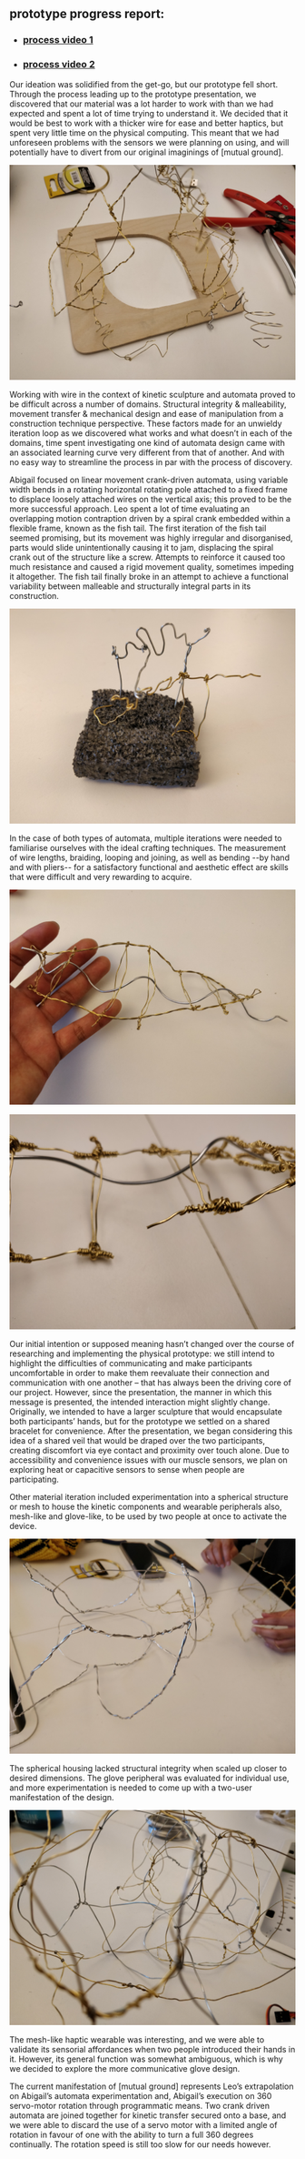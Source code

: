 
## prototype progress report:

- ### [process video 1](https://youtu.be/w3zF_32yoPg) 
- ### [process video 2](https://youtu.be/o77rQLUDhls)

Our ideation was solidified from the get-go, but our prototype fell short. Through the process leading up to the prototype presentation, we discovered that our material was a lot harder to work with than we had expected and spent a lot of time trying to understand it. We decided that it would be best to work with a thicker wire for ease and better haptics, but spent very little time on the physical computing. This meant that we had unforeseen problems with the sensors we were planning on using, and will potentially have to divert from our original imaginings of [mutual ground].

![process-photo!](./photos-vids/mutualGround_process-photo-1.jpg)

Working with wire in the context of kinetic sculpture and automata proved to be difficult across a number of domains. Structural integrity & malleability, movement transfer & mechanical design and ease of manipulation from a construction technique perspective. These factors made for an unwieldy iteration loop as we discovered what works and what doesn’t in each of the domains, time spent investigating one kind of automata design came with an associated learning curve very different from that of another. And with no easy way to streamline the process in par with the process of discovery.

Abigail focused on linear movement crank-driven automata, using variable width bends in a rotating horizontal rotating pole attached to a fixed frame to displace loosely attached wires on the vertical axis; this proved to be the more successful approach. Leo spent a lot of time evaluating an overlapping motion contraption driven by a spiral crank embedded within a flexible frame, known as the fish tail. The first iteration of the fish tail seemed promising, but its movement was highly irregular and disorganised, parts would slide unintentionally causing it to jam, displacing the spiral crank out of the structure like a screw. Attempts to reinforce it caused too much resistance and caused a rigid movement quality, sometimes impeding it altogether. The fish tail finally broke in an attempt to achieve a functional variability between malleable and structurally integral parts in its construction.

![process-photo!](./photos-vids/mutualGround_process-photo-5.jpg)

In the case of both types of automata, multiple iterations were needed to familiarise ourselves with the ideal crafting techniques. The measurement of wire lengths, braiding, looping and joining, as well as bending --by hand and with pliers-- for a satisfactory functional and aesthetic effect are skills that were difficult and very rewarding to acquire.


![process-photo!](./photos-vids/mutualGround_process-photo-2.jpg)

![process-photo!](./photos-vids/mutualGround_process-photo-7.jpg)

Our initial intention or supposed meaning hasn’t changed over the course of researching and implementing the physical prototype: we still intend to highlight the difficulties of communicating and make participants uncomfortable in order to make them reevaluate their connection and communication with one another – that has always been the driving core of our project. However, since the presentation, the manner in which this message is presented, the intended interaction might slightly change. Originally, we intended to have a larger sculpture that would encapsulate both participants’ hands, but for the prototype we settled on a shared bracelet for convenience. After the presentation, we began considering this idea of a shared veil that would be draped over the two participants, creating discomfort via eye contact and proximity over touch alone. Due to accessibility and convenience issues with our muscle sensors, we plan on exploring heat or capacitive sensors to sense when people are participating.

Other material iteration included experimentation into a spherical structure or mesh to house the kinetic components and wearable peripherals also, mesh-like and glove-like, to be used by two people at once to activate the device. 

![process-photo!](./photos-vids/mutualGround_process-photo-3.jpg)

The spherical housing lacked structural integrity when scaled up closer to desired dimensions. The glove peripheral was evaluated for individual use, and more experimentation is needed to come up with a two-user manifestation of the design.

![process-photo!](./photos-vids/mutualGround_process-photo-4.jpg)

The mesh-like haptic wearable was interesting, and we were able to validate its sensorial affordances when two people introduced their hands in it. However, its general function was somewhat ambiguous, which is why we decided to explore the more communicative glove design.

The current manifestation of [mutual ground] represents Leo’s extrapolation on Abigail’s automata experimentation and, Abigail’s execution on 360 servo-motor rotation through programmatic means. Two crank driven automata are joined together for kinetic transfer secured onto a base, and we were able to discard the use of a servo motor with a limited angle of rotation in favour of one with the ability to turn a full 360 degrees continually. The rotation speed is still too slow for our needs however.
